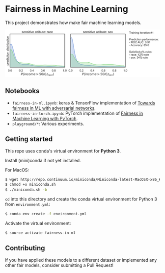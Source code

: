 # Fairness in Machine Learning

This project demonstrates how make fair machine learning models.

![Fair training](https://github.com/equialgo/fairness-in-ml/raw/master/images/training.gif)


## Notebooks

- `fairness-in-ml.ipynb`: keras & TensorFlow implementation of [Towards fairness in ML with adversarial networks](https://blog.godatadriven.com/fairness-in-ml).
- `fairness-in-torch.ipynb`: PyTorch implementation of [Fairness in Machine Learning with PyTorch](http://blog.godatadriven.com/fairness-in-pytorch).
- `playground/*`: Various experiments.


## Getting started

This repo uses conda's virtual environment for __Python 3__.

Install (mini)conda if not yet installed.

For MacOS:
```sh
$ wget http://repo.continuum.io/miniconda/Miniconda-latest-MacOSX-x86_64.sh -O miniconda.sh
$ chmod +x miniconda.sh
$ ./miniconda.sh -b
```

`cd` into this directory and create the  conda virtual environment for Python 3 from `environment.yml`:
```sh
$ conda env create -f environment.yml
```

Activate the virtual environment:
```sh
$ source activate fairness-in-ml
```


## Contributing

If you have applied these models to a different dataset or implemented any other fair models, consider submitting a Pull Request!

